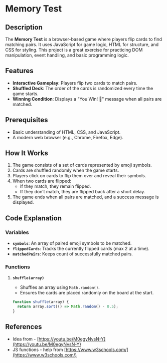 # Memory Test

## Description
The **Memory Test** is a browser-based game where players flip cards to find matching pairs. It uses JavaScript for game logic, HTML for structure, and CSS for styling. This project is a great exercise for practicing DOM manipulation, event handling, and basic programming logic.

## Features
- **Interactive Gameplay**: Players flip two cards to match pairs.
- **Shuffled Deck**: The order of the cards is randomized every time the game starts.
- **Winning Condition**: Displays a "You Win! 🎉" message when all pairs are matched.

## Prerequisites
- Basic understanding of HTML, CSS, and JavaScript.
- A modern web browser (e.g., Chrome, Firefox, Edge).

## How It Works
1. The game consists of a set of cards represented by emoji symbols.
2. Cards are shuffled randomly when the game starts.
3. Players click on cards to flip them over and reveal their symbols.
4. When two cards are flipped:
   - If they match, they remain flipped.
   - If they don’t match, they are flipped back after a short delay.
5. The game ends when all pairs are matched, and a success message is displayed.

## Code Explanation

### Variables
- **`symbols`**: An array of paired emoji symbols to be matched.
- **`flippedCards`**: Tracks the currently flipped cards (max 2 at a time).
- **`matchedPairs`**: Keeps count of successfully matched pairs.

### Functions
1. **`shuffle(array)`**
   - Shuffles an array using `Math.random()`.
   - Ensures the cards are placed randomly on the board at the start.

   ```javascript
   function shuffle(array) {
     return array.sort(() => Math.random() - 0.5);
   }

## References
- Idea from - [https://youtu.be/M0egyNvsN-Y](https://youtu.be/M0egyNvsN-Y)
- JS functions - help from [https://www.w3schools.com/](https://www.w3schools.com/)

